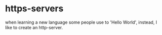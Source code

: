# https-servers
when learning a new language some people use to 'Hello World', instead, I like to create an http-server.
